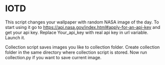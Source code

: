 # IOTD
This script changes your wallpaper with random NASA image of the day.
To start using it go to https://api.nasa.gov/index.html#apply-for-an-api-key and get your api key.
Replace Your_api_key with real api key in url variable.
Launch it.

Collection script saves images you like to collection folder.
Create collection folder in the same directory where collection script is stored.
Now run collection.py if you want to save current image.
